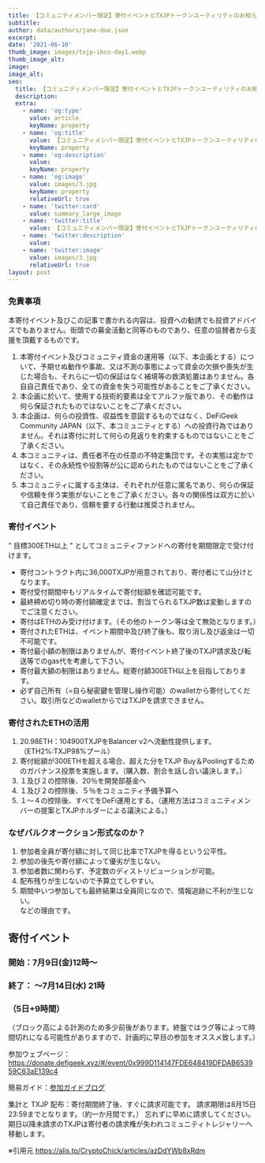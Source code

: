 ```yaml
---
title: 【コミュニティメンバー限定】寄付イベントとTXJPトークンユーティリティのお知らせ
subtitle: 
author: data/authors/jane-doe.json
excerpt: 
date: '2021-06-10'
thumb_image: images/txjp-ibco-day1.webp
thumb_image_alt: 
image: 
image_alt: 
seo:
  title: 【コミュニティメンバー限定】寄付イベントとTXJPトークンユーティリティのお知らせ
  description: 
  extra:
    - name: 'og:type'
      value: article
      keyName: property
    - name: 'og:title'
      value: 【コミュニティメンバー限定】寄付イベントとTXJPトークンユーティリティのお知らせ
      keyName: property
    - name: 'og:description'
      value: 
      keyName: property
    - name: 'og:image'
      value: images/3.jpg
      keyName: property
      relativeUrl: true
    - name: 'twitter:card'
      value: summary_large_image
    - name: 'twitter:title'
      value: 【コミュニティメンバー限定】寄付イベントとTXJPトークンユーティリティのお知らせ
    - name: 'twitter:description'
      value: 
    - name: 'twitter:image'
      value: images/3.jpg
      relativeUrl: true
layout: post
---
```


### 免責事項

本寄付イベント及びこの記事で書かれる内容は、投資への勧誘でも投資アドバイスでもありません。街頭での募金活動と同等のものであり、任意の協賛者から支援を頂戴するものです。

1. 本寄付イベント及びコミュニティ資金の運用等（以下、本企画とする）について、予期せぬ動作や事故、又は不測の事態によって資金の欠損や喪失が生じた場合も、それらに一切の保証はなく補填等の救済処置はありません。各自自己責任であり、全ての資金を失う可能性があることをご了承ください。
2. 本企画に於いて、使用する技術的要素は全てアルファ版であり、その動作は何ら保証されたものではないことをご了承ください。
3. 本企画は、何らの投資性、収益性を意図するものではなく、DeFiGeek Community JAPAN（以下、本コミュニティとする）への投資行為ではありません。それは寄付に対して何らの見返りを約束するものではないことをご了承ください。
4. 本コミュニティは、責任者不在の任意の不特定集団です。その実態は定かではなく、その永続性や役割等が公に認められたものではないことをご了承ください。
5. 本コミュニティに属する主体は、それぞれが任意に匿名であり、何らの保証や信頼を伴う実態がないことをご了承ください。各々の関係性は双方に於いて自己責任であり、信頼を要する行動は推奨されません。

### 寄付イベント

" 目標300ETH以上 " としてコミュニティファンドへの寄付を期間限定で受け付けます。

- 寄付コントラクト内に36,000TXJPが用意されており、寄付者にて山分けとなります。
- 寄付受付期間中もリアルタイムで寄付総額を確認可能です。
- 最終締め切り時の寄付額確定までは、割当てられるTXJP数は変動しますのでご注意ください。
- 寄付はETHのみ受け付けます。（その他のトークン等は全て無効となります。）
- 寄付されたETHは、イベント期間中及び終了後も、取り消し及び返金は一切不可能です。
- 寄付最小額の制限はありませんが、寄付イベント終了後のTXJP請求及び転送等でのgas代を考慮して下さい。
- 寄付最大額の制限はありません。総寄付額300ETH以上を目指しております。
- 必ず自己所有（=自ら秘密鍵を管理し操作可能）のwalletから寄付してください。取引所などのwalletからではTXJPを請求できません。

### 寄付されたETHの活用

1. 20.98ETH：104900TXJPをBalancer v2へ流動性提供します。（ETH2%:TXJP98%プール）
2. 寄付総額が300ETHを超える場合、超えた分をTXJP Buy＆Poolingするためのガバナンス投票を実施します。（購入数、割合を話し合い議決します。）
3. １及び２の控除後、20％を開発部基金へ
4. １及び２の控除後、５％をコミュニティ予備予算へ
5. １～４の控除後、すべてをDeFi運用とする。（運用方法はコミュニティメンバーの提案とTXJPホルダーによる議決による。）

### なぜバルクオークション形式なのか？

1. 参加者全員が寄付額に対して同じ比率でTXJPを得るという公平性。
2. 参加の後先や寄付額によって優劣が生じない。
3. 参加者数に関わらず、予定数のディストリビューションが可能。
4. 配布残りが生じないので予算立てしやすい。
5. 期間中いつ参加しても最終結果は全員同じなので、情報追跡に不利が生じない。
<BR>などの理由です。

## 寄付イベント
###  開始：7月9日(金)12時～
###  終了： ～7月14日(水) 21時
### （5日+9時間）

（ブロック高による計測のため多少前後があります。終盤ではラグ等によって時間切れになる可能性がありますので、計画的に早目の参加をオススメ致します。）
 
参加ウェブページ：https://donate.defigeek.xyz/#/event/0x999D114147FDE648419DFDAB653959C63aE139c4

簡易ガイド：[参加ガイドブログ](https://alis.to/CryptoChick/articles/2vAV8ARrjNgB)


集計と TXJP 配布：寄付期間終了後、すぐに請求可能です。 
請求期限は8月15日23:59までとなります。（約一か月間です。）
忘れずに早めに請求してください。期日以降未請求のTXJPは寄付者の請求権が失われコミュニティトレジャリーへ移動します。


※引用元 https://alis.to/CryptoChick/articles/azDdYWb8xRdm

